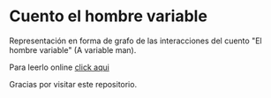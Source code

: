 # Cuento el hombre variable 

Representación en forma de grafo de las interacciones del cuento "El hombre variable" (A variable man).

Para leerlo online [click aqui](http://www.e-limbo.org/clases/creapdf.php/libro/7)


Gracias por visitar este repositorio.
